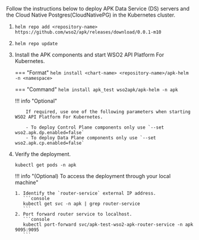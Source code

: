 
Follow the instructions below to deploy APK Data Service (DS) servers and the Cloud Native Postgres(CloudNativePG) in the Kubernetes cluster.

1. ``` helm repo add <repository-name> https://github.com/wso2/apk/releases/download/0.0.1-m10 ```

2. ``` helm repo update ```

3.  Install the APK components and start WSO2 API Platform For Kubernetes.

	=== "Format"
		```
		helm install <chart-name> <repository-name>/apk-helm -n <namespace>
		```
		
		
	=== "Command"
		```
		helm install apk_test wso2apk/apk-helm -n apk
		```

	!!! info "Optional"

			If required, use one of the following parameters when starting WSO2 API Platform For Kubernetes.

			- To deploy Control Plane components only use `--set wso2.apk.dp.enabled=false`
			- To deploy Data Plane components only use `--set wso2.apk.cp.enabled=false`

5.  Verify the deployment.

      ```console
      kubectl get pods -n apk
      ```

    !!! info "(Optional) To access the deployment through your local machine"

        1. Identify the `router-service` external IP address.
           ```console
           kubectl get svc -n apk | grep router-service
           ```
        2. Port forward router service to localhost.
           ```console
           kubectl port-forward svc/apk-test-wso2-apk-router-service -n apk 9095:9095
           ```